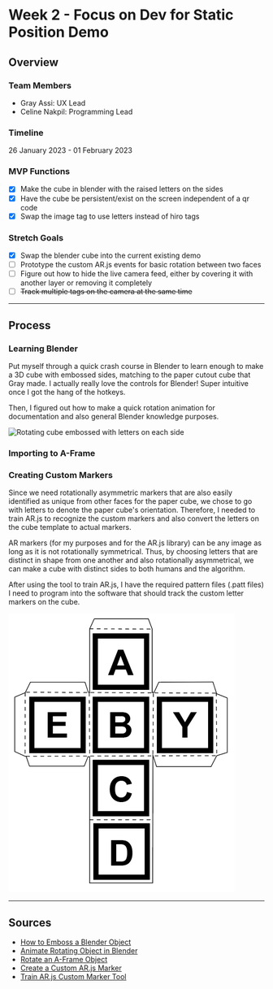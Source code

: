 # Week 2 - Focus on Dev for Static Position Demo

## Overview

### Team Members

- Gray Assi: UX Lead
- Celine Nakpil: Programming Lead

### Timeline

26 January 2023 - 01 February 2023

### MVP Functions

- [x] Make the cube in blender with the raised letters on the sides
- [x] Have the cube be persistent/exist on the screen independent of a qr code
- [x] Swap the image tag to use letters instead of hiro tags

### Stretch Goals

- [x] Swap the blender cube into the current existing demo
- [ ] Prototype the custom AR.js events for basic rotation between two faces
- [ ] Figure out how to hide the live camera feed, either by covering it with another layer or removing it completely
- [ ] ~~Track multiple tags on the camera at the same time~~

---

## Process

### Learning Blender

Put myself through a quick crash course in Blender to learn enough to make a 3D cube with embossed sides, matching to the paper cutout cube that Gray made. I actually really love the controls for Blender! Super intuitive once I got the hang of the hotkeys.

Then, I figured out how to make a quick rotation animation for documentation and also general Blender knowledge purposes.

![Rotating cube embossed with letters on each side]()

### Importing to A-Frame

### Creating Custom Markers

Since we need rotationally asymmetric markers that are also easily identified as unique from other faces for the paper cube, we chose to go with letters to denote the paper cube's orientation. Therefore, I needed to train AR.js to recognize the custom markers and also convert the letters on the cube template to actual markers.

AR markers (for my purposes and for the AR.js library) can be any image as long as it is not rotationally symmetrical. Thus, by choosing letters that are distinct in shape from one another and also rotationally asymmetrical, we can make a cube with distinct sides to both humans and the algorithm.

After using the tool to train AR.js, I have the required pattern files (.patt files) I need to program into the software that should track the custom letter markers on the cube.

![Paper cube pattern with custom AR markers](img/cube-markers.png)

---

## Sources

- [How to Emboss a Blender Object](https://youtu.be/lc3d0pM2fpo)
- [Animate Rotating Object in Blender](https://youtu.be/6oXkRIN_t0Y)
- [Rotate an A-Frame Object](https://github.com/aframevr/aframe/blob/master/docs/components/rotation.md)
- [Create a Custom AR.js Marker](https://medium.com/arjs/how-to-create-your-own-marker-44becbec1105)
- [Train AR.js Custom Marker Tool](https://ar-js-org.github.io/AR.js/three.js/examples/marker-training/examples/generator.html)
